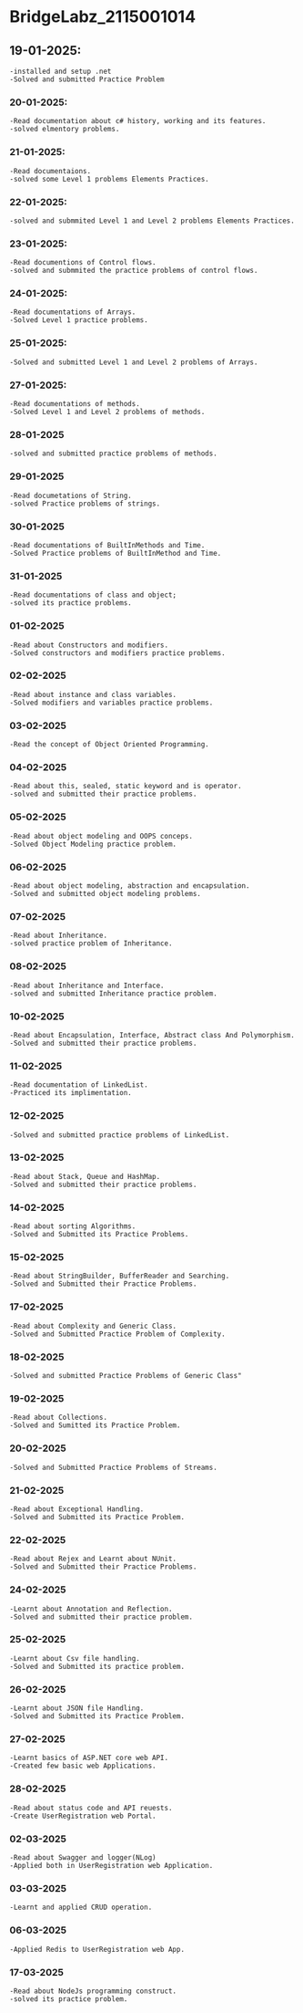 # BridgeLabz_2115001014

## 19-01-2025: 
    -installed and setup .net
    -Solved and submitted Practice Problem

### 20-01-2025:
    -Read documentation about c# history, working and its features.
    -solved elmentory problems.

### 21-01-2025:
    -Read documentaions.
    -solved some Level 1 problems Elements Practices.

### 22-01-2025:
    -solved and submmited Level 1 and Level 2 problems Elements Practices.

### 23-01-2025:
    -Read documentions of Control flows.
    -solved and submmited the practice problems of control flows.

### 24-01-2025:
    -Read documentations of Arrays.
    -Solved Level 1 practice problems.

### 25-01-2025:
    -Solved and submitted Level 1 and Level 2 problems of Arrays.

### 27-01-2025:
    -Read documentations of methods.
    -Solved Level 1 and Level 2 problems of methods.

### 28-01-2025
    -solved and submitted practice problems of methods.

### 29-01-2025
    -Read documetations of String.
    -solved Practice problems of strings.

### 30-01-2025
    -Read documentations of BuiltInMethods and Time.
    -Solved Practice problems of BuiltInMethod and Time.

### 31-01-2025
    -Read documentations of class and object;
    -solved its practice problems.

### 01-02-2025
    -Read about Constructors and modifiers.
    -Solved constructors and modifiers practice problems.

### 02-02-2025
    -Read about instance and class variables.
    -Solved modifiers and variables practice problems.

### 03-02-2025
    -Read the concept of Object Oriented Programming.

### 04-02-2025
    -Read about this, sealed, static keyword and is operator.
    -solved and submitted their practice problems.

### 05-02-2025
    -Read about object modeling and OOPS conceps.
    -Solved Object Modeling practice problem.

### 06-02-2025
    -Read about object modeling, abstraction and encapsulation.
    -Solved and submitted object modeling problems.

### 07-02-2025
    -Read about Inheritance.
    -solved practice problem of Inheritance.

### 08-02-2025
    -Read about Inheritance and Interface.
    -solved and submitted Inheritance practice problem.

### 10-02-2025
    -Read about Encapsulation, Interface, Abstract class And Polymorphism.
    -Solved and submitted their practice problems.

### 11-02-2025
    -Read documentation of LinkedList.
    -Practiced its implimentation.

### 12-02-2025
    -Solved and submitted practice problems of LinkedList.

### 13-02-2025
    -Read about Stack, Queue and HashMap.
    -Solved and submitted their practice problems.

### 14-02-2025
    -Read about sorting Algorithms.
    -Solved and Submitted its Practice Problems.

### 15-02-2025
    -Read about StringBuilder, BufferReader and Searching.
    -Solved and Submitted their Practice Problems.

### 17-02-2025
    -Read about Complexity and Generic Class.
    -Solved and Submitted Practice Problem of Complexity.

### 18-02-2025
    -Solved and submitted Practice Problems of Generic Class"

### 19-02-2025
    -Read about Collections.
    -Solved and Sumitted its Practice Problem.

### 20-02-2025
    -Solved and Submitted Practice Problems of Streams.

### 21-02-2025
    -Read about Exceptional Handling.
    -Solved and Submitted its Practice Problem.

### 22-02-2025
    -Read about Rejex and Learnt about NUnit.
    -Solved and Submitted their Practice Problems.

### 24-02-2025
    -Learnt about Annotation and Reflection.
    -Solved and submitted their practice problem.

### 25-02-2025
    -Learnt about Csv file handling.
    -Solved and Submitted its practice problem.

### 26-02-2025
    -Learnt about JSON file Handling.
    -Solved and Submitted its Practice Problem.

### 27-02-2025
    -Learnt basics of ASP.NET core web API.
    -Created few basic web Applications.

### 28-02-2025
    -Read about status code and API reuests.
    -Create UserRegistration web Portal.

### 02-03-2025
    -Read about Swagger and logger(NLog)
    -Applied both in UserRegistration web Application.

### 03-03-2025
    -Learnt and applied CRUD operation.

### 06-03-2025
    -Applied Redis to UserRegistration web App.

### 17-03-2025
    -Read about NodeJs programming construct.
    -solved its practice problem.
